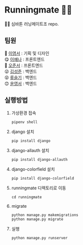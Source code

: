 # Runningmate 🏃🏻
🏃🏻 심바톤 러닝메이트조 repo.

## 팀원

🥰  [이영서](https://github.com/youngseo28) : 기획 및 디자인  
😋  [이예나](https://github.com/yaena1223) : 프론트엔드  
🤩  [오준서](https://github.com/AsherOh) : 프론트엔드  
😜  [김성준](https://github.com/SeongJoon-K) : 백엔드  
😝  [류슬기](https://github.com/Seulgigi) : 백엔드  
😊  [윤영서](https://github.com/0seoYun) : 백엔드   

## 실행방법
1. 가상환경 접속
    
    ```
    pipenv shell
    ```
    
2. django 설치
    
    ```
    pip install django
    ```
    
3. django-allauth 설치
    
    ```
    pip install django-allauth
    ```
    
4. django-colorfield 설치
    
    ```
    pip install django-colorfield
    ```
    

5. runningmate 디렉토리로 이동
    
    ```
    cd runningmate
    ```
    
6. migrate
    
    ```
    python manage.py makemigrations
    python manage.py migrate
    ```
    
7. 실행
    
    ```
    python manage.py runserver
    ```
